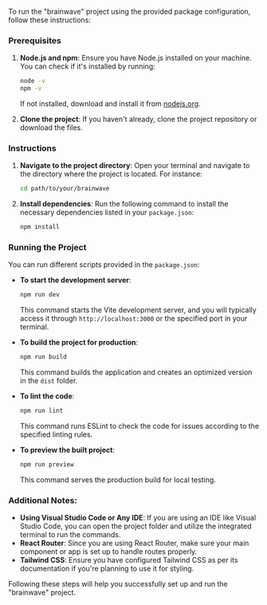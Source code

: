 To run the "brainwave" project using the provided package configuration, follow these instructions:

### Prerequisites

1. **Node.js and npm**: Ensure you have Node.js installed on your machine. You can check if it's installed by running:
   ```bash
   node -v
   npm -v
   ```

   If not installed, download and install it from [nodejs.org](https://nodejs.org/).

2. **Clone the project**: If you haven't already, clone the project repository or download the files.

### Instructions

1. **Navigate to the project directory**: Open your terminal and navigate to the directory where the project is located. For instance:
   ```bash
   cd path/to/your/brainwave
   ```

2. **Install dependencies**: Run the following command to install the necessary dependencies listed in your `package.json`:
   ```bash
   npm install
   ```

### Running the Project

You can run different scripts provided in the `package.json`:

- **To start the development server**:
  ```bash
  npm run dev
  ```
  This command starts the Vite development server, and you will typically access it through `http://localhost:3000` or the specified port in your terminal.

- **To build the project for production**:
  ```bash
  npm run build
  ```
  This command builds the application and creates an optimized version in the `dist` folder.

- **To lint the code**:
  ```bash
  npm run lint
  ```
  This command runs ESLint to check the code for issues according to the specified linting rules.

- **To preview the built project**:
  ```bash
  npm run preview
  ```
  This command serves the production build for local testing.

### Additional Notes:

- **Using Visual Studio Code or Any IDE**: If you are using an IDE like Visual Studio Code, you can open the project folder and utilize the integrated terminal to run the commands.
- **React Router**: Since you are using React Router, make sure your main component or app is set up to handle routes properly.
- **Tailwind CSS**: Ensure you have configured Tailwind CSS as per its documentation if you're planning to use it for styling.

Following these steps will help you successfully set up and run the "brainwave" project.  
